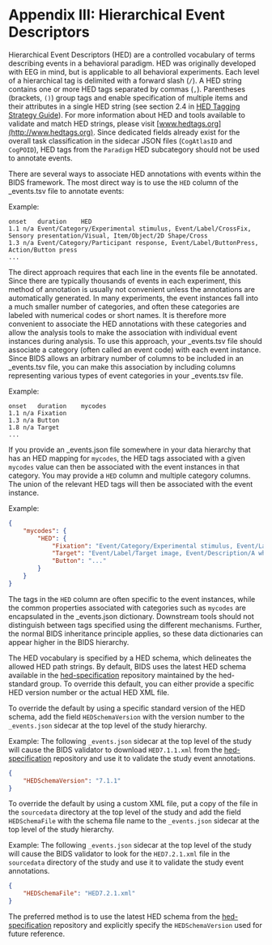 # Appendix III: Hierarchical Event Descriptors

Hierarchical Event Descriptors (HED) are a controlled vocabulary of terms describing events in a behavioral
paradigm. HED was originally developed with EEG in mind, but is applicable to
all behavioral experiments. Each level of a hierarchical tag is delimited with
a forward slash (`/`). A HED string contains one or more HED tags separated by
commas (`,`). Parentheses (brackets, `()`) group tags and enable specification
of multiple items and their attributes in a single HED string (see section 2.4
in [HED Tagging Strategy Guide](http://www.hedtags.org/downloads/HED%20Tagging%20Strategy%20Guide.pdf)).
For more information about HED and tools available to validate and match HED
strings, please visit [www.hedtags.org](http://www.hedtags.org). Since
dedicated fields already exist for the overall task classification in the
sidecar JSON files (`CogAtlasID` and `CogPOID`), HED tags from the `Paradigm`
HED subcategory should not be used to annotate events.

There are several ways to associate HED annotations with events within the BIDS
framework. The most direct way is to use the `HED` column of the \_events.tsv
file to annotate events:  

Example:

```Text
onset	duration	HED
1.1	n/a	Event/Category/Experimental stimulus, Event/Label/CrossFix,  Sensory presentation/Visual, Item/Object/2D Shape/Cross
1.3	n/a	Event/Category/Participant response, Event/Label/ButtonPress, Action/Button press
...
```

The direct approach requires that each line in the events file be
annotated. Since there are typically thousands of events in each experiment,
this method of annotation is usually not convenient unless the annotations are
automatically generated. In many experiments, the event instances fall into a
much smaller number of categories, and often these categories are labeled with
numerical codes or short names. It is therefore more convenient to associate
the HED annotations with these categories and allow the analysis tools to make
the association with individual event instances during analysis. To use this
approach, your \_events.tsv file should associate a category (often called an
event code) with each event instance. Since BIDS allows an arbitrary number of
columns to be included in an \_events.tsv file, you can make this association
by including columns representing various types of event categories in your
\_events.tsv file.

Example:

```Text
onset	duration	mycodes
1.1	n/a	Fixation  
1.3	n/a	Button
1.8	n/a	Target
...

```

If you provide an \_events.json file somewhere in your data hierarchy that has
an HED mapping for `mycodes`, the HED tags associated with a given `mycodes`
value can then be associated with the event instances in that category. You
may provide a `HED` column and multiple category columns. The union of the
relevant HED tags will then be associated with the event instance.

Example:

```JSON
{
    "mycodes": {
        "HED": {
            "Fixation": "Event/Category/Experimental stimulus, Event/Label/CrossFix, Event/Description/A cross appears at screen center to serve as a fixation point, Sensory presentation/Visual, Item/Object/2D Shape/Cross, Attribute/Visual/Fixation point, Attribute/Visual/Rendering type/Screen, Attribute/Location/Screen/Center",
            "Target": "Event/Label/Target image, Event/Description/A white airplane as the RSVP target superimposed on a satellite image is displayed., Event/Category/Experimental stimulus, (Item/Object/Vehicle/Aircraft/Airplane, Participant/Effect/Cognitive/Target, Sensory presentation/Visual/Rendering type/Screen/2D), (Item/Natural scene/Arial/Satellite, Sensory presentation/Visual/Rendering type/Screen/2D)",
            "Button": "..."
        }
    }
}
```

The tags in the `HED` column are often specific to the event instances, while
the common properties associated with categories such as `mycodes` are
encapsulated in the \_events.json dictionary. Downstream tools should not
distinguish between tags specified using the different mechanisms. Further,
the normal BIDS inheritance principle applies, so these data dictionaries can
appear higher in the BIDS hierarchy.

The HED vocabulary is specified by a HED schema, which delineates the allowed HED path strings. By default, 
BIDS uses the latest HED schema available in the
[hed-specification](https://github.com/hed-standard/hed-specification/tree/master/hedxml) repository
maintained by the hed-standard group. To override this default, you can either provide a specific HED version number or the actual HED XML file. 

To override the default by using a specific standard version of the HED schema, add the field `HEDSchemaVersion` 
with the version number to  the `_events.json` sidecar at the top level of the study hierarchy. 

Example: The following `_events.json` sidecar at the top level of the study will cause the BIDS validator to download
`HED7.1.1.xml` from the [hed-specification](https://github.com/hed-standard/hed-specification/tree/master/hedxml) repository and use it
to validate the study event annotations.

```JSON
{
	"HEDSchemaVersion": "7.1.1"
}
```

To override the default by using a custom XML file, put a copy of the file in the `sourcedata` directory at the top level of the study
and add the field `HEDSchemaFile` with the schema file name to the `_events.json` sidecar at the top level of the study hierarchy. 

Example: The following `_events.json` sidecar at the top level of the study will cause the BIDS validator to look for the 
`HED7.2.1.xml` file in the `sourcedata` directory of the study and use it to validate the study event annotations.

```JSON
{
	"HEDSchemaFile": "HED7.2.1.xml"
}
```

The preferred method is to use the latest HED schema from the [hed-specification](https://github.com/hed-standard/hed-specification/tree/master/hedxml) repository
and explicitly specify the `HEDSchemaVersion` used for future reference.
